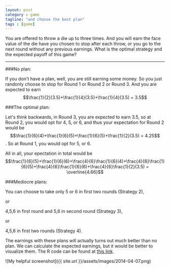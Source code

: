 ```yaml
---
layout: post
category : game
tagline: "and choose the best plan"
tags : [game]
---
```


You are offered to throw a die up to three times. And you will earn the face value of the die have you chosen to stop after each throw, or you go to the next round without any previous earnings. What is the optimal strategy and the expected payoff of this game?

<!--more-->
--------

###No plan:

If you don't have a plan, well, you are still earning some money. So you just randonly choose to stop for Round 1 or Round 2 or Round 3. And you are expected to earn
$$\frac{1}{2}(3.5)+\frac{1}{4}(3.5)+\frac{1}{4}(3.5) = 3.5$$


###The optimal plan:

Let's think backwards, in Round 3, you are expected to earn 3.5, so at Round 2, you would opt for 4, 5, or 6, and thus your expectation for Round 2 would be 
$$\frac{1}{6}(4)+\frac{1}{6}(5)+\frac{1}{6}(5)+\frac{1}{2}(3.5) = 4.25$$. So at Round 1, you would opt for 5, or 6. 

All in all, your epectation in total would be $$\frac{1}{6}(5)+\frac{1}{6}(6)+\frac{4}{6}\frac{1}{6}(4)+\frac{4}{6}\frac{1}{6}(5)+\frac{4}{6}\frac{1}{6}(6)+\frac{4}{6}\frac{1}{2}(3.5) = \overline{4.66}$$

###Mediocre plans:

You can choose to take only 5 or 6 in first two rounds (Strategy 2), 

or

4,5,6 in first round and 5,6 in second round (Strategy 3),

or 

4,5,6 in first two rounds (Strategy 4).

The earnings with these plans will actually turns out much better than no plan. We can calculate the expected earnings, but it would be better to visualize them.
The R code can be found at [this link](https://github.com/TongZZZ/TongZZZ.github.io/blob/master/assets/rcode/2014_04_07.r).

![My helpful screenshot]({{ site.url }}/assets/images/2014-04-07.png)

